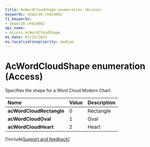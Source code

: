 ```yaml
---
title: AcWordCloudShape enumeration (Access)
keywords: vbaac10.chm14862
f1_keywords:
- vbaac10.chm14862
api_name:
- Access.AcWordCloudShape
ms.date: 01/23/2025
ms.localizationpriority: medium
---
```



# AcWordCloudShape enumeration (Access)

Specifies the shape for a Word Cloud Modern Chart.

|Name|Value|Description|
|:-----|:-----|:-----|
|**acWordCloudRectangle**|0|Rectangle|
|**acWordCloudOval**|1|Oval|
|**acWordCloudHeart**|2|Heart|

[!include[Support and feedback](~/includes/feedback-boilerplate.md)]
